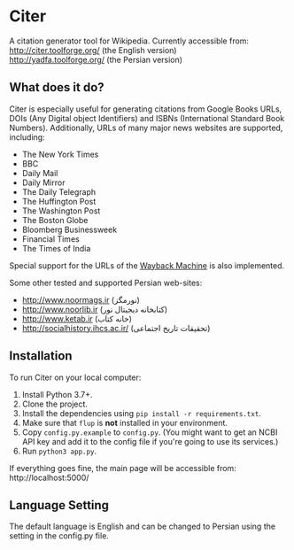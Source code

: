 # Citer

A citation generator tool for Wikipedia. Currently accessible from:\
http://citer.toolforge.org/ (the English version)\
http://yadfa.toolforge.org/ (the Persian version)

## What does it do?

Citer is especially useful for generating citations from Google Books URLs, DOIs (Any Digital object Identifiers) and ISBNs (International Standard Book Numbers).
Additionally, URLs of many major news websites are supported, including:

* The New York Times
* BBC
* Daily Mail
* Daily Mirror
* The Daily Telegraph
* The Huffington Post
* The Washington Post
* The Boston Globe
* Bloomberg Businessweek
* Financial Times
* The Times of India

Special support for the URLs of the [Wayback Machine](https://en.wikipedia.org/wiki/Wayback_Machine) is also implemented.

Some other tested and supported Persian web-sites:
* http://www.noormags.ir (نورمگز)
* http://www.noorlib.ir (کتابخانه دیجیتال نور)
* http://www.ketab.ir (خانه كتاب)
* http://socialhistory.ihcs.ac.ir/ (تحقیقات تاریخ اجتماعی)


## Installation

To run Citer on your local computer:

1. Install Python 3.7+.
2. Clone the project.
3. Install the dependencies using `pip install -r requirements.txt`.
3. Make sure that `flup` is __not__ installed in your environment.
5. Copy `config.py.example` to `config.py`. (You might want to get an NCBI API key and add it to the config file if you're going to use its services.)
4. Run `python3 app.py`.

If everything goes fine, the main page will be accessible from:\
    http://localhost:5000/

## Language Setting
The default language is English and can be changed to Persian using the setting in the config.py file.
